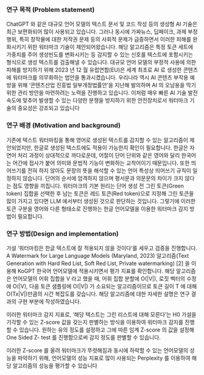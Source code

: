 ### 연구 목적 (Problem statement)
ChatGPT 와 같은 대규모 언어 모델의 텍스트 문서 및 코드 작성 등의 생성형 AI 기술은 최근
보편화되어 많이 사용되고 있습니다. 그러나 동시에 가짜뉴스, 딥페이크, 과제 부정행위,
특히 창작물에 대한 저작권 문제 등의 사회적 문제가 급증하면서 이러한 피해를 완화시키기
위한 워터마크 기술이 제안되어왔습니다. 해당 알고리즘은 특정 토큰 세트에 가중치를 주어
생성빈도를 변화시키는 등 감지할 수 있는 신호를 텍스트에 포함시키는 형식으로 생성
텍스트를 검출해낼 수 있습니다.
대규모 언어 모델의 부정적 사용에 의한 피해를 방지하기 위해 2023 년 12 월 유럽연합(EU)은
세계 최초로 AI 로 생성한 콘텐츠에 워터마크를 의무화하는 법안을 통과시켰습니다.
우리나라 역시 AI 콘텐츠 부작용 예방을 위해 ‘콘텐츠산업 진흥법 일부개정법률안’을 지난해
발의하며 AI 의 오남용을 막기 위한 관리 방안을 마련하려는 노력을 진행하고 있습니다.
이처럼 매우 빠른 AI 기술 발전 속도에 맞추어 발생할 수 있는 다양한 분쟁을 방지하기 위한
안전장치로서 워터마크 기술의 중요성은 강조되고 있습니다


### 연구 배경 (Motivation and background)
기존에 텍스트 워터마킹을 통해 영어로 생성된 텍스트를 감지할 수 있는 알고리즘이
제안되었지만, 한글로 생성된 텍스트에도 적용이 가능한지 확인이 필요합니다. 한글은
자연어 처리 과정이 상대적으로 까다로운데, 어절이 단어 단위와 같은 영어와 달리 한국어는
어간에 접사가 붙어 의미와 문법적 기능이 변화하는 교착어이기 때문입니다. 또한 
띄어쓰기를 전혀 하지 않아도 문장의 뜻을 해석할 수 있는 언어 특성상 띄어쓰기 규칙이
일정하지 않습니다. 단어의 순서에 엄격하지 않으며 평서문과 의문문의 차이가 크지 않다는
점도 영향을 끼칩니다. 워터마크의 기본 원리는 단어 생성 전 그린 토큰(Green token) 집합을
선택한 후 남는 토큰은 레드 토큰(Red token)으로 지정해 그린 토큰을 많이 가지고 있다면
LLM 에서부터 생성된 것으로 판단하는 것입니다. 그렇기에 이러한 토큰 구분을 영어와 다른
형태소로 진행하는 한글 언어모델을 이용한 워터마크 감지 방법이 필요합니다.

### 연구 방법(Design and implementation)
가설 ‘워터마킹은 한글 텍스트에 잘 적용되지 않을 것이다’를 세우고 검증을 진행합니다. A
Watermark for Large Language Models (Maryland, 2023) 알고리즘(Text Generation with Hard Red
List, Soft Red List, Private watermarking) [2] 을 이용해 KoGPT 한국어 언어모델에 적용시키면서
평가 지표를 확인합니다. 해당 알고리즘은 언어모델의 어휘 집합을 V 라고 했을 때, 어휘
집합 분할에 O(|V|), 로짓 벡터의 수정에 O(|V), 다음 토큰 샘플링에 O(|V|) 가 소요되는
알고리즘이므로 토큰 길이 T 에 대해 O(Tx|V|)만큼의 시간 복잡도를 갖습니다. 해당
알고리즘에 대한 자세한 설명은 연구 결과의 구현 부분에 작성하였습니다.

이러한 워터마크 감지 지표로,
‘해당 텍스트는 그린 리스트에 대해 모른다’는 H0 가설을
기각할 수 있는 Z-score 값을 갖는지 판별하는 방식을 이용하여 워터마크 감지를 진행할 수
있습니다. 원하는 유의 정도를 설정하고 그에 따른 임계 Z-score 의 값을 설정해 One Sided Z-
test 를 진행함으로써 감지 정도를 판별할 수 있습니다.  

이러한 Z-score 를 올려 워터마크가 뚜렷해짐과 동시에 하락할 수 있는 언어모델의 성능을
파악하기 위해, 언어모델의 성능 지표로 많이 사용되는 Perplexity 를 이용하여 해당
알고리즘의 성능을 평가할 수 있습니다
